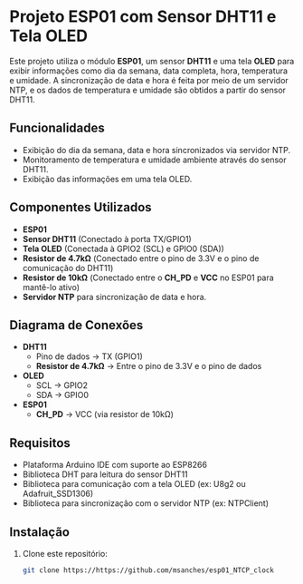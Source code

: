 # Projeto ESP01 com Sensor DHT11 e Tela OLED

Este projeto utiliza o módulo **ESP01**, um sensor **DHT11** e uma tela **OLED** para exibir informações como dia da semana, data completa, hora, temperatura e umidade. A sincronização de data e hora é feita por meio de um servidor NTP, e os dados de temperatura e umidade são obtidos a partir do sensor DHT11.

## Funcionalidades

- Exibição do dia da semana, data e hora sincronizados via servidor NTP.
- Monitoramento de temperatura e umidade ambiente através do sensor DHT11.
- Exibição das informações em uma tela OLED.

## Componentes Utilizados

- **ESP01**
- **Sensor DHT11** (Conectado à porta TX/GPIO1)
- **Tela OLED** (Conectada à GPIO2 (SCL) e GPIO0 (SDA))
- **Resistor de 4.7kΩ** (Conectado entre o pino de 3.3V e o pino de comunicação do DHT11)
- **Resistor de 10kΩ** (Conectado entre o **CH_PD** e **VCC** no ESP01 para mantê-lo ativo)
- **Servidor NTP** para sincronização de data e hora.

## Diagrama de Conexões

- **DHT11**
  - Pino de dados -> TX (GPIO1)
  - **Resistor de 4.7kΩ** -> Entre o pino de 3.3V e o pino de dados
- **OLED**
  - SCL -> GPIO2
  - SDA -> GPIO0
- **ESP01**
  - **CH_PD** -> VCC (via resistor de 10kΩ)

## Requisitos

- Plataforma Arduino IDE com suporte ao ESP8266
- Biblioteca DHT para leitura do sensor DHT11
- Biblioteca para comunicação com a tela OLED (ex: U8g2 ou Adafruit_SSD1306)
- Biblioteca para sincronização com o servidor NTP (ex: NTPClient)

## Instalação

1. Clone este repositório:

   ```bash
   git clone https://https://github.com/msanches/esp01_NTCP_clock

